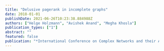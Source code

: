 ```yaml
---
title: "Delusive pagerank in incomplete graphs"
date: 2018-01-01
publishDate: 2021-06-26T10:23:38.884988Z
authors: ["Helge Holzmann", "Avishek Anand", "Megha Khosla"]
publication_types: ["1"]
abstract: ""
featured: false
publication: "*International Conference on Complex Networks and their Applications*"
---
```


